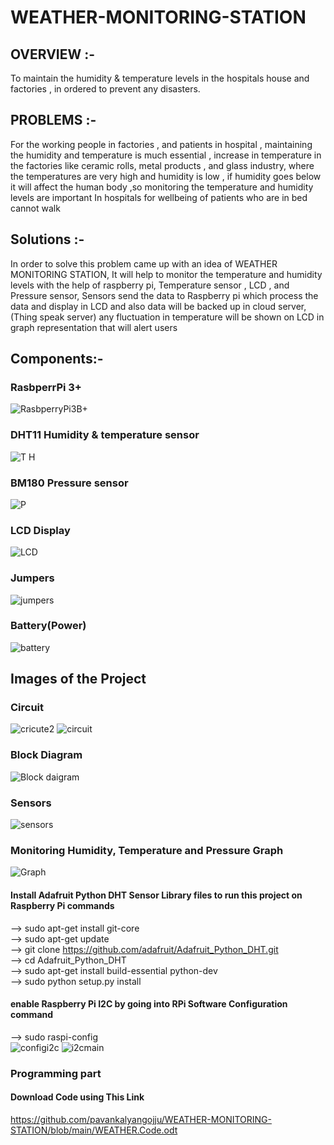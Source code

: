 # WEATHER-MONITORING-STATION

## OVERVIEW :-
To maintain the humidity & temperature levels in the hospitals house and
factories , in ordered to prevent any disasters.
## PROBLEMS :-
For the working people in factories , and patients in hospital , maintaining
the humidity and temperature is much essential , increase in temperature in the
factories like ceramic rolls, metal products , and glass industry, where the
temperatures are very high and humidity is low , if humidity goes below it will
affect the human body ,so monitoring the temperature and humidity levels are
important In hospitals for wellbeing of patients who are in bed cannot walk
## Solutions :-
In order to solve this problem came up with an idea of WEATHER
MONITORING STATION, It will help to monitor the temperature and humidity
levels with the help of raspberry pi, Temperature sensor , LCD , and Pressure
sensor, Sensors send the data to Raspberry pi which process the data and
display in LCD and also data will be backed up in cloud server, (Thing speak
server) any fluctuation in temperature will be shown on LCD in graph
representation that will alert users

## Components:-
### RasbperrPi 3+
![RasbperryPi3B+](https://user-images.githubusercontent.com/95854682/185202010-57ecfa96-362c-406e-aada-b845b6d3de4e.jpg)
### DHT11 Humidity & temperature sensor
![T H](https://user-images.githubusercontent.com/95854682/185202630-29afa255-1ee7-46da-8ca4-c32a8796b5f9.jpg)
### BM180 Pressure sensor
![P](https://user-images.githubusercontent.com/95854682/185203766-4d257910-5764-4e9d-9383-c8bda0b818fc.jpg)
###  LCD Display
![LCD](https://user-images.githubusercontent.com/95854682/185204211-b02d9917-7686-4e6c-ae54-00bca2b16a91.jpg)
### Jumpers
![jumpers](https://user-images.githubusercontent.com/95854682/185217073-1a766cba-7c2a-455f-8ae0-5b6e983a82a7.jpg)
### Battery(Power)
![battery](https://user-images.githubusercontent.com/95854682/185217180-b879b3e4-f0eb-4965-bb1d-632f5072fd8f.jpg)


## Images of the Project
### Circuit
![cricute2](https://user-images.githubusercontent.com/95854682/185200419-ee4d1f14-da13-49a2-8052-cd6cb5e22879.png)
![circuit](https://user-images.githubusercontent.com/95854682/185200469-c0609731-827e-40f5-bded-7ab1db5a9ca0.jpg)

### Block Diagram
![Block daigram](https://user-images.githubusercontent.com/95854682/185201005-44b51ebc-1635-486c-8e4d-66b74d65f78a.jpg)

### Sensors
![sensors](https://user-images.githubusercontent.com/95854682/185201081-172ec90e-2263-4437-88e7-c089ee6ce11a.jpg)

### Monitoring Humidity, Temperature and Pressure Graph
![Graph](https://user-images.githubusercontent.com/95854682/185201480-48fde762-19f8-4f58-afd2-a4c9ef30cf3e.png)

#### Install Adafruit Python DHT Sensor Library files to run this project on Raspberry Pi commands
-->  sudo apt-get install git-core <br>
-->  sudo apt-get update <br>
--> git clone https://github.com/adafruit/Adafruit_Python_DHT.git <br>
--> cd Adafruit_Python_DHT <br>
--> sudo apt-get install build-essential python-dev <br>
--> sudo python setup.py install
#### enable Raspberry Pi I2C by going into RPi Software Configuration command
-->  sudo raspi-config <br>
![configi2c](https://user-images.githubusercontent.com/95854682/185206758-6db1c935-0ae3-4cde-b24c-cd40054b1b52.gif)
![i2cmain](https://user-images.githubusercontent.com/95854682/185206774-238fc7b7-8ee0-487c-940a-ff7fd20c878d.png)

### Programming part
#### Download Code using This Link
https://github.com/pavankalyangojju/WEATHER-MONITORING-STATION/blob/main/WEATHER.Code.odt
